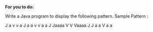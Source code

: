 **For you to do:**

Write a Java program to display the following pattern.
Sample Pattern :

   J    a   v     v  a
   J   a a   v   v  a a
   J  Jaaaa   V V  Vaaaa
J J  a     a   V  a     a